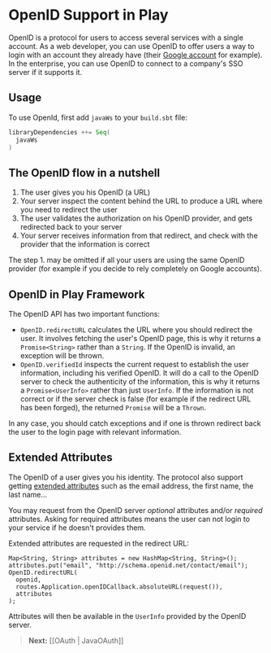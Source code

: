 <!--- Copyright (C) 2009-2013 Typesafe Inc. <http://www.typesafe.com> -->
# OpenID Support in Play

OpenID is a protocol for users to access several services with a single account. As a web developer, you can use OpenID to offer users a way to login with an account they already have (their [Google account](https://developers.google.com/accounts/docs/OpenID) for example). In the enterprise, you can use OpenID to connect to a company's SSO server if it supports it.

## Usage

To use OpenId, first add `javaWs`  to your `build.sbt` file:

```scala
libraryDependencies ++= Seq(
  javaWs
)
```

## The OpenID flow in a nutshell

1. The user gives you his OpenID (a URL)
2. Your server inspect the content behind the URL to produce a URL where you need to redirect the user
3. The user validates the authorization on his OpenID provider, and gets redirected back to your server
4. Your server receives information from that redirect, and check with the provider that the information is correct

The step 1. may be omitted if all your users are using the same OpenID provider (for example if you decide to rely completely on Google accounts).

## OpenID in Play Framework

The OpenID API has two important functions:

* `OpenID.redirectURL` calculates the URL where you should redirect the user. It involves fetching the user's OpenID page, this is why it returns a `Promise<String>` rather than a `String`. If the OpenID is invalid, an exception will be thrown.
* `OpenID.verifiedId` inspects the current request to establish the user information, including his verified OpenID. It will do a call to the OpenID server to check the authenticity of the information, this is why it returns a `Promise<UserInfo>` rather than just `UserInfo`. If the information is not correct or if the server check is false (for example if the redirect URL has been forged), the returned `Promise` will be a `Thrown`.

In any case, you should catch exceptions and if one is thrown redirect back the user to the login page with relevant information.

## Extended Attributes

The OpenID of a user gives you his identity. The protocol also support getting [extended attributes](http://openid.net/specs/openid-attribute-exchange-1_0.html) such as the email address, the first name, the last name...

You may request from the OpenID server *optional* attributes and/or *required* attributes. Asking for required attributes means the user can not login to your service if he doesn't provides them.

Extended attributes are requested in the redirect URL:

```
Map<String, String> attributes = new HashMap<String, String>();
attributes.put("email", "http://schema.openid.net/contact/email");
OpenID.redirectURL(
  openid, 
  routes.Application.openIDCallback.absoluteURL(request()), 
  attributes
);
```

Attributes will then be available in the `UserInfo` provided by the OpenID server.

> **Next:** [[OAuth | JavaOAuth]]
